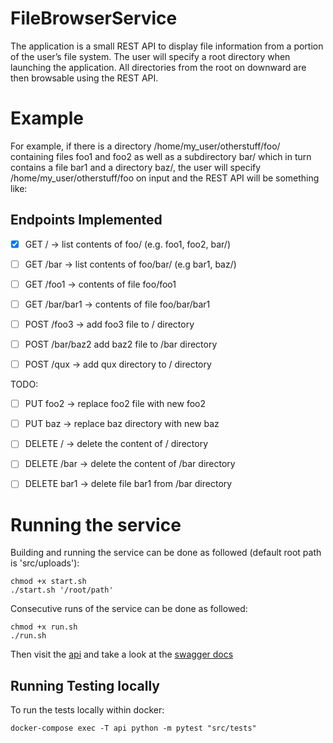 # FileBrowserService
The application is a small REST API to display file information from a portion of the user’s file system.
The user will specify a root directory when launching the application. All directories from the root on
downward are then browsable using the REST API.


# Example 
For example, if there is a directory /home/my_user/otherstuff/foo/ containing files foo1 and foo2 as
well as a subdirectory bar/ which in turn contains a file bar1 and a directory baz/, the user will specify
/home/my_user/otherstuff/foo on input and the REST API will be something like:

## Endpoints Implemented
- [x] GET / -> list contents of foo/ (e.g. foo1, foo2, bar/)
- [ ] GET /bar -> list contents of foo/bar/ (e.g bar1, baz/)
- [ ] GET /foo1 -> contents of file foo/foo1
- [ ] GET /bar/bar1 -> contents of file foo/bar/bar1

- [ ] POST /foo3 -> add foo3 file to / directory
- [ ] POST /bar/baz2 add baz2 file to /bar directory
- [ ] POST /qux -> add qux directory to / directory

TODO:
- [ ] PUT foo2 -> replace foo2 file with new foo2
- [ ] PUT baz -> replace baz directory with new baz

- [ ] DELETE / -> delete the content of / directory
- [ ] DELETE /bar -> delete the content of /bar directory
- [ ] DELETE bar1 -> delete file bar1 from /bar directory

# Running the service
Building and running the service can be done as followed (default root path is 'src/uploads'):

```
chmod +x start.sh
./start.sh '/root/path'
```

Consecutive runs of the service can be done as followed:

```
chmod +x run.sh
./run.sh
```

Then visit the [api](http://localhost:5004/api) and take a look at the [swagger docs](http://localhost:5004/) 

## Running Testing locally
To run the tests locally within docker:
```
docker-compose exec -T api python -m pytest "src/tests"
```
